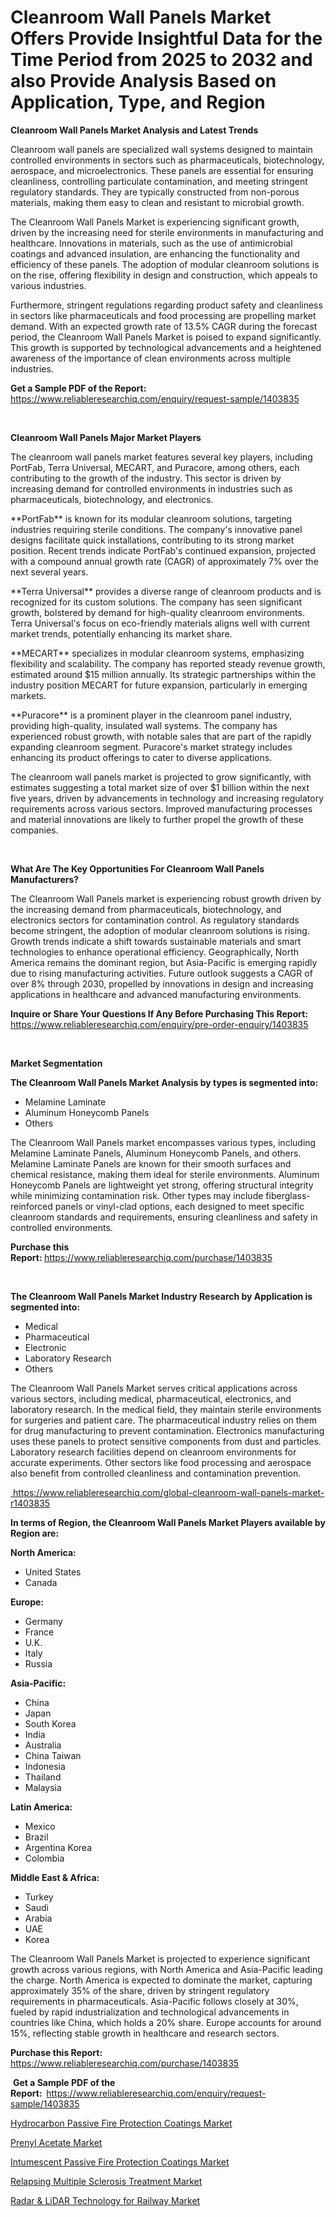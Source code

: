 <p><h1>Cleanroom Wall Panels Market Offers Provide Insightful Data for the Time Period from 2025 to 2032 and also Provide Analysis Based on Application, Type, and Region</h1></p><p><strong>Cleanroom Wall Panels Market Analysis and Latest Trends</strong></p>
<p><p>Cleanroom wall panels are specialized wall systems designed to maintain controlled environments in sectors such as pharmaceuticals, biotechnology, aerospace, and microelectronics. These panels are essential for ensuring cleanliness, controlling particulate contamination, and meeting stringent regulatory standards. They are typically constructed from non-porous materials, making them easy to clean and resistant to microbial growth.</p><p>The Cleanroom Wall Panels Market is experiencing significant growth, driven by the increasing need for sterile environments in manufacturing and healthcare. Innovations in materials, such as the use of antimicrobial coatings and advanced insulation, are enhancing the functionality and efficiency of these panels. The adoption of modular cleanroom solutions is on the rise, offering flexibility in design and construction, which appeals to various industries.</p><p>Furthermore, stringent regulations regarding product safety and cleanliness in sectors like pharmaceuticals and food processing are propelling market demand. With an expected growth rate of 13.5% CAGR during the forecast period, the Cleanroom Wall Panels Market is poised to expand significantly. This growth is supported by technological advancements and a heightened awareness of the importance of clean environments across multiple industries.</p></p>
<p><strong>Get a Sample PDF of the Report:&nbsp;</strong> <a href="https://www.reliableresearchiq.com/enquiry/request-sample/1403835?utm_campaign=1088&utm_medium=2&utm_source=Github&utm_content=ia&utm_term=28032025&utm_id=cleanroom-wall-panels">https://www.reliableresearchiq.com/enquiry/request-sample/1403835</a></p>
<p>&nbsp;</p>
<p><strong>Cleanroom Wall Panels Major Market Players</strong></p>
<p><p>The cleanroom wall panels market features several key players, including PortFab, Terra Universal, MECART, and Puracore, among others, each contributing to the growth of the industry. This sector is driven by increasing demand for controlled environments in industries such as pharmaceuticals, biotechnology, and electronics.</p><p>**PortFab** is known for its modular cleanroom solutions, targeting industries requiring sterile conditions. The company's innovative panel designs facilitate quick installations, contributing to its strong market position. Recent trends indicate PortFab's continued expansion, projected with a compound annual growth rate (CAGR) of approximately 7% over the next several years.</p><p>**Terra Universal** provides a diverse range of cleanroom products and is recognized for its custom solutions. The company has seen significant growth, bolstered by demand for high-quality cleanroom environments. Terra Universal's focus on eco-friendly materials aligns well with current market trends, potentially enhancing its market share.</p><p>**MECART** specializes in modular cleanroom systems, emphasizing flexibility and scalability. The company has reported steady revenue growth, estimated around $15 million annually. Its strategic partnerships within the industry position MECART for future expansion, particularly in emerging markets.</p><p>**Puracore** is a prominent player in the cleanroom panel industry, providing high-quality, insulated wall systems. The company has experienced robust growth, with notable sales that are part of the rapidly expanding cleanroom segment. Puracore's market strategy includes enhancing its product offerings to cater to diverse applications.</p><p>The cleanroom wall panels market is projected to grow significantly, with estimates suggesting a total market size of over $1 billion within the next five years, driven by advancements in technology and increasing regulatory requirements across various sectors. Improved manufacturing processes and material innovations are likely to further propel the growth of these companies.</p></p>
<p>&nbsp;</p>
<p><strong>What Are The Key Opportunities For Cleanroom Wall Panels Manufacturers?</strong></p>
<p><p>The Cleanroom Wall Panels market is experiencing robust growth driven by the increasing demand from pharmaceuticals, biotechnology, and electronics sectors for contamination control. As regulatory standards become stringent, the adoption of modular cleanroom solutions is rising. Growth trends indicate a shift towards sustainable materials and smart technologies to enhance operational efficiency. Geographically, North America remains the dominant region, but Asia-Pacific is emerging rapidly due to rising manufacturing activities. Future outlook suggests a CAGR of over 8% through 2030, propelled by innovations in design and increasing applications in healthcare and advanced manufacturing environments.</p></p>
<p><strong>Inquire or Share Your Questions If Any Before Purchasing This Report:</strong> <a href="https://www.reliableresearchiq.com/enquiry/pre-order-enquiry/1403835?utm_campaign=1088&utm_medium=2&utm_source=Github&utm_content=ia&utm_term=28032025&utm_id=cleanroom-wall-panels">https://www.reliableresearchiq.com/enquiry/pre-order-enquiry/1403835</a></p>
<p>&nbsp;</p>
<p><strong>Market Segmentation</strong></p>
<p><strong>The Cleanroom Wall Panels Market Analysis by types is segmented into:</strong></p>
<p><ul><li>Melamine Laminate</li><li>Aluminum Honeycomb Panels</li><li>Others</li></ul></p>
<p><p>The Cleanroom Wall Panels market encompasses various types, including Melamine Laminate Panels, Aluminum Honeycomb Panels, and others. Melamine Laminate Panels are known for their smooth surfaces and chemical resistance, making them ideal for sterile environments. Aluminum Honeycomb Panels are lightweight yet strong, offering structural integrity while minimizing contamination risk. Other types may include fiberglass-reinforced panels or vinyl-clad options, each designed to meet specific cleanroom standards and requirements, ensuring cleanliness and safety in controlled environments.</p></p>
<p><strong>Purchase this Report:&nbsp;</strong><a href="https://www.reliableresearchiq.com/purchase/1403835?utm_campaign=1088&utm_medium=2&utm_source=Github&utm_content=ia&utm_term=28032025&utm_id=cleanroom-wall-panels">https://www.reliableresearchiq.com/purchase/1403835</a></p>
<p>&nbsp;</p>
<p><strong>The Cleanroom Wall Panels Market Industry Research by Application is segmented into:</strong></p>
<p><ul><li>Medical</li><li>Pharmaceutical</li><li>Electronic</li><li>Laboratory Research</li><li>Others</li></ul></p>
<p><p>The Cleanroom Wall Panels Market serves critical applications across various sectors, including medical, pharmaceutical, electronics, and laboratory research. In the medical field, they maintain sterile environments for surgeries and patient care. The pharmaceutical industry relies on them for drug manufacturing to prevent contamination. Electronics manufacturing uses these panels to protect sensitive components from dust and particles. Laboratory research facilities depend on cleanroom environments for accurate experiments. Other sectors like food processing and aerospace also benefit from controlled cleanliness and contamination prevention.</p></p>
<p><a href="https://www.reliableresearchiq.com/global-cleanroom-wall-panels-market-r1403835?utm_campaign=1088&utm_medium=2&utm_source=Github&utm_content=ia&utm_term=28032025&utm_id=cleanroom-wall-panels">&nbsp;https://www.reliableresearchiq.com/global-cleanroom-wall-panels-market-r1403835</a></p>
<p><strong>In terms of Region, the Cleanroom Wall Panels Market Players available by Region are:</strong></p>
<p>
    <p> <strong> North America: </strong>
        <ul>
            <li>United States</li>
            <li>Canada</li>
        </ul>
        </p> 
    <p> <strong> Europe: </strong>
        <ul>
            <li>Germany</li>
            <li>France</li>
            <li>U.K.</li>
            <li>Italy</li>
            <li>Russia</li>
        </ul>
        </p> 
    <p> <strong> Asia-Pacific: </strong>
        <ul>
            <li>China</li>
            <li>Japan</li>
            <li>South Korea</li>
            <li>India</li>
            <li>Australia</li>
            <li>China Taiwan</li>
            <li>Indonesia</li>
            <li>Thailand</li>
            <li>Malaysia</li>
        </ul>
        </p> 
    <p> <strong> Latin America: </strong>
        <ul>
            <li>Mexico</li>
            <li>Brazil</li>
            <li>Argentina Korea</li>
            <li>Colombia</li>
        </ul>
        </p> 
    <p> <strong> Middle East & Africa: </strong>
        <ul>
            <li>Turkey</li>
            <li>Saudi</li>
            <li>Arabia</li>
            <li>UAE</li>
            <li>Korea</li>
        </ul>
    </p>
    </p>
<p><p>The Cleanroom Wall Panels Market is projected to experience significant growth across various regions, with North America and Asia-Pacific leading the charge. North America is expected to dominate the market, capturing approximately 35% of the share, driven by stringent regulatory requirements in pharmaceuticals. Asia-Pacific follows closely at 30%, fueled by rapid industrialization and technological advancements in countries like China, which holds a 20% share. Europe accounts for around 15%, reflecting stable growth in healthcare and research sectors.</p></p>
<p><strong>Purchase this Report: </strong><a href="https://www.reliableresearchiq.com/purchase/1403835?utm_campaign=1088&utm_medium=2&utm_source=Github&utm_content=ia&utm_term=28032025&utm_id=cleanroom-wall-panels">https://www.reliableresearchiq.com/purchase/1403835</a></p>
<p>&nbsp;<strong>Get a Sample PDF of the Report:&nbsp;&nbsp;</strong><a href="https://www.reliableresearchiq.com/enquiry/request-sample/1403835?utm_campaign=1088&utm_medium=2&utm_source=Github&utm_content=ia&utm_term=28032025&utm_id=cleanroom-wall-panels">https://www.reliableresearchiq.com/enquiry/request-sample/1403835</a></p>
<p><strong></strong></p>
<p><p><a href="https://github.com/larotnanonhx/Market-Research-Report-List-1/blob/main/hydrocarbon-passive-fire-protection-coatings-market.md?utm_campaign=1088&utm_medium=2&utm_source=Github&utm_content=ia&utm_term=28032025&utm_id=cleanroom-wall-panels">Hydrocarbon Passive Fire Protection Coatings Market</a></p><p><a href="https://github.com/kumadenthela/Market-Research-Report-List-1/blob/main/prenyl-acetate-market.md?utm_campaign=1088&utm_medium=2&utm_source=Github&utm_content=ia&utm_term=28032025&utm_id=cleanroom-wall-panels">Prenyl Acetate Market</a></p><p><a href="https://github.com/linnuripat/Market-Research-Report-List-1/blob/main/intumescent-passive-fire-protection-coatings-market.md?utm_campaign=1088&utm_medium=2&utm_source=Github&utm_content=ia&utm_term=28032025&utm_id=cleanroom-wall-panels">Intumescent Passive Fire Protection Coatings Market</a></p><p><a href="https://github.com/bibzmuiko/Market-Research-Report-List-1/blob/main/relapsing-multiple-sclerosis-treatment-market.md?utm_campaign=1088&utm_medium=2&utm_source=Github&utm_content=ia&utm_term=28032025&utm_id=cleanroom-wall-panels">Relapsing Multiple Sclerosis Treatment Market</a></p><p><a href="https://github.com/ikokwuihepa/Market-Research-Report-List-1/blob/main/radar-lidar-technology-for-railway-market.md?utm_campaign=1088&utm_medium=2&utm_source=Github&utm_content=ia&utm_term=28032025&utm_id=cleanroom-wall-panels">Radar & LiDAR Technology for Railway Market</a></p></p>